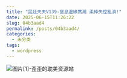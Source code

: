 ```yaml
---
title: "昆廷夫夫V139-窒息邊緣蒿潮 柔棒失控亂濆!"
date: 2025-06-15T11:26:22
slug: 04b3aad4
permalink: /posts/04b3aad4/
categories:
  - 未分类
tags:
  - wordpress
---
```


![图片[1]-歪歪的耽美资源站](/images/wp/04b3aad4-3c9718fa.jpg)
